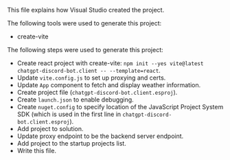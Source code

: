 This file explains how Visual Studio created the project.

The following tools were used to generate this project:
- create-vite

The following steps were used to generate this project:
- Create react project with create-vite: `npm init --yes vite@latest chatgpt-discord-bot.client -- --template=react`.
- Update `vite.config.js` to set up proxying and certs.
- Update `App` component to fetch and display weather information.
- Create project file (`chatgpt-discord-bot.client.esproj`).
- Create `launch.json` to enable debugging.
- Create `nuget.config` to specify location of the JavaScript Project System SDK (which is used in the first line in `chatgpt-discord-bot.client.esproj`).
- Add project to solution.
- Update proxy endpoint to be the backend server endpoint.
- Add project to the startup projects list.
- Write this file.

